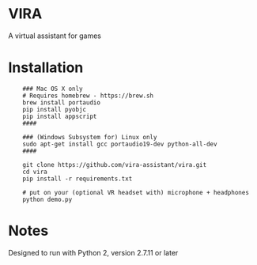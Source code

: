 VIRA
====
A virtual assistant for games

Installation
============
```
    ### Mac OS X only 
    # Requires homebrew - https://brew.sh
    brew install portaudio
    pip install pyobjc
    pip install appscript
    ####

    ### (Windows Subsystem for) Linux only
    sudo apt-get install gcc portaudio19-dev python-all-dev
    ####

    git clone https://github.com/vira-assistant/vira.git
    cd vira
    pip install -r requirements.txt

    # put on your (optional VR headset with) microphone + headphones
    python demo.py
```

Notes
=====
Designed to run with Python 2, version 2.7.11 or later
